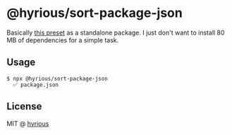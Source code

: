 # @hyrious/sort-package-json

Basically [this preset](https://github.com/antfu/eslint-config/blob/main/src/configs/sort.ts) as a standalone package.
I just don't want to install 80 MB of dependencies for a simple task.

## Usage

```console
$ npx @hyrious/sort-package-json
  ✅ package.json
```

## License

MIT @ [hyrious](https://github.com/hyrious)

